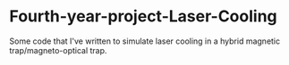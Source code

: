 # Fourth-year-project-Laser-Cooling
Some code that I've written to simulate laser cooling in a hybrid magnetic trap/magneto-optical trap. 
